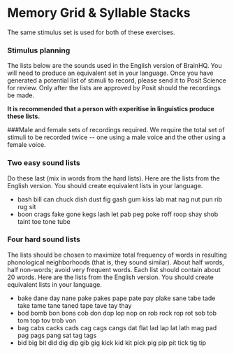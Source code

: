 Memory Grid & Syllable Stacks 
=============================
The same stimulus set is used for both of these exercises. 

### Stimulus planning
The lists below are the sounds used in the English version of BrainHQ. You will need to produce an equivalent set in your language. Once you have generated a potential list of stimuli to record, please send it to Posit Science for review. Only after the lists are approved by Posit should the recordings be made. 

__It is recommended that a person with experitise in linguistics produce these lists.__

###Male and female sets of recordings required. 
We require the total set of stimuli to be recorded twice -- one using a male voice and the other using a female voice. 

### Two  easy sound lists 
Do these last (mix in words from the hard lists). Here are the lists from the English version. You should create equivalent lists in your language. 

 - bash bill can chuck dish dust fig gash gum kiss lab mat nag nut pun rib rug sit
 - boon crags fake gone kegs lash let pab peg poke roff roop shay shob taint toe tone tube

### Four hard sound lists
The lists should be chosen to maximize total frequency of words in resulting phonological neighborhoods (that is, they sound similar). About half words, half non-words; avoid very frequent words. Each list should contain about 20 words. Here are the lists from the English version. You should create equivalent lists in your language. 

 - bake dane day nane pake pakes pape pate pay plake sane tabe tade take tame tane taned tape tave tay thay
 - bod bomb bon bons cob don dop lop nop on rob rock rop rot sob tob tom top tov trob von
 - bag cabs cacks cads cag cags cangs dat flat lad lap lat lath mag pad pag pags pang sat tag tags
 - bid big bit did dig dip gib gig kick kid kit pick pig pip pit tick tig tip

